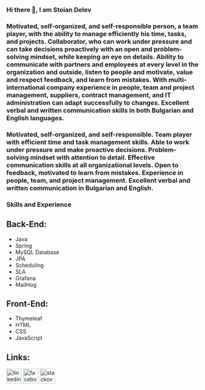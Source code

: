 ### Hi there 👋, I am Stoian Delev

### Motivated, self-organized, and self-responsible person, a team player, with the ability  to manage efficiently his time, tasks, and projects. Collaborator, who can work under pressure and can take decisions proactively with an open and problem-solving mindset, while keeping an eye on details. Ability to communicate with partners and employees at every level in the organization and outside, listen to people and motivate, value and respect feedback, and learn from mistakes. With multi-international company experience in people, team and project management, suppliers, contract management,  and IT administration can adapt successfully to changes. Excellent verbal and written communication skills in both Bulgarian and English languages.

### Motivated, self-organized, and self-responsible. Team player with efficient time and task management skills. Able to work under pressure and make proactive decisions. Problem-solving mindset with attention to detail. Effective communication skills at all organizational levels. Open to feedback, motivated to learn from mistakes. Experience in people, team, and project management.  Excellent verbal and written communication in Bulgarian and English.

### Skills and Experience

## Back-End:

* Java
* Spring
* MySQL Database
* JPA
* Scheduling
* SLA
* Grafana
* MailHog


## Front-End:

* Thymeleaf
* HTML
* CSS
* JavaScript

## Links:

[<img src='https://cdn.jsdelivr.net/npm/simple-icons@3.0.1/icons/linkedin.svg' alt='linkedin' height='40'>](https://www.linkedin.com/in/stoyan-delev/)  [<img src='https://cdn.jsdelivr.net/npm/simple-icons@3.0.1/icons/facebook.svg' alt='facebook' height='40'>](https://www.facebook.com/stoian.delev.9)  [<img src='https://cdn.jsdelivr.net/npm/simple-icons@3.0.1/icons/stackoverflow.svg' alt='stackoverflow' height='40'>](https://stackoverflow.com/users/14215539/stoian-delev)  
